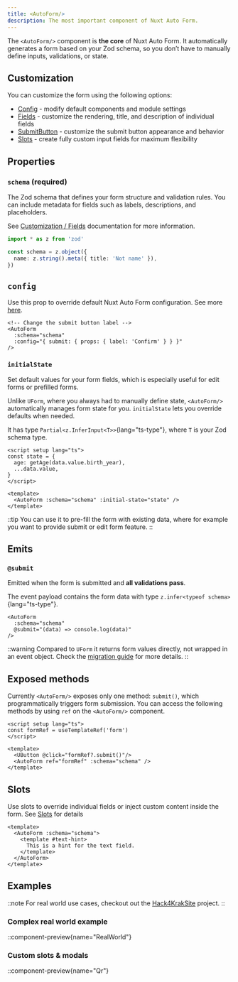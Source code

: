 ```yaml
---
title: <AutoForm/>
description: The most important component of Nuxt Auto Form.
---
```


The `<AutoForm/>` component is **the core** of Nuxt Auto Form.
It automatically generates a form based on your Zod schema, so you don’t have to manually define inputs, validations, or state.

## Customization

You can customize the form using the following options:

- [Config](/customization/config) - modify default components and module settings
- [Fields](/customization/fields) - customize the rendering, title, and description of individual fields
- [SubmitButton](/customization/submit_button) - customize the submit button appearance and behavior
- [Slots](/customization/slots) - create fully custom input fields for maximum flexibility

## Properties

### `schema` (required)

The Zod schema that defines your form structure and validation rules.
You can include metadata for fields such as labels, descriptions, and placeholders.

See [Customization / Fields](/customization/fields) documentation for more information.

```ts
import * as z from 'zod'

const schema = z.object({
  name: z.string().meta({ title: 'Not name' }),
})
```

## `config`

Use this prop to override default Nuxt Auto Form configuration.
See more [here](/customization/config).

```vue
<!-- Change the submit button label -->
<AutoForm
  :schema="schema"
  :config="{ submit: { props: { label: 'Confirm' } } }"
/>
```

### `initialState`

Set default values for your form fields, which is especially useful for edit forms or prefilled forms.

Unlike `UForm`, where you always had to manually define state, `<AutoForm/>` automatically manages form state for you.
`initialState` lets you override defaults when needed.

It has type `Partial<z.InferInput<T>>`{lang="ts-type"}, where `T` is your Zod schema type.

```vue
<script setup lang="ts">
const state = {
  age: getAge(data.value.birth_year),
  ...data.value,
}
</script>

<template>
  <AutoForm :schema="schema" :initial-state="state" />
</template>
```

::tip
You can use it to pre-fill the form with existing data, where for example
you want to provide submit or edit form feature.
::

## Emits

### `@submit`

Emitted when the form is submitted and **all validations pass**.

The event payload contains the form data with type `z.infer<typeof schema>`{lang="ts-type"}.

```vue
<AutoForm
  :schema="schema"
  @submit="(data) => console.log(data)"
/>
```

::warning
Compared to `UForm` it returns form values directly, not wrapped in an event object.
Check the [migration guide](/getting-started/migration) for more details.
::

## Exposed methods

Currently `<AutoForm/>` exposes only one method: `submit()`, which programmatically triggers form submission.
You can access the following methods by using `ref` on the `<AutoForm/>` component.

```vue
<script setup lang="ts">
const formRef = useTemplateRef('form')
</script>

<template>
  <UButton @click="formRef?.submit()"/>
  <AutoForm ref="formRef" :schema="schema" />
</template>
```

## Slots

Use slots to override individual fields or inject custom content inside the form.
See [Slots](/customization/slots) for details

```vue
<template>
  <AutoForm :schema="schema">
    <template #text-hint>
      This is a hint for the text field.
    </template>
  </AutoForm>
</template>
```

## Examples

::note
For real world use cases, checkout out the [Hack4KrakSite](https://github.com/search?q=repo%3AHack4Krak%2FHack4KrakSite%20AutoForm&type=code) project.
::

### Complex real world example

::component-preview{name="RealWorld"}

### Custom slots & modals

::component-preview{name="Qr"}
